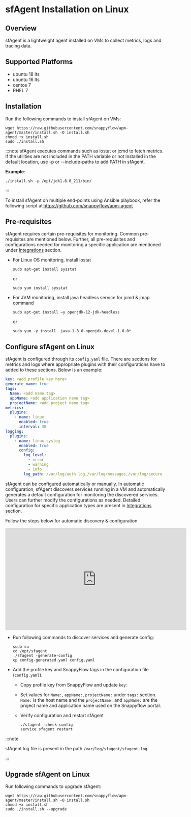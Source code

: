 # sfAgent Installation on Linux

## Overview

sfAgent is a lightweight agent installed on VMs to collect metrics, logs and tracing data.

## Supported Platforms

- ubuntu 18 lts 
- ubuntu 16 lts 
- centos 7 
- RHEL 7

## Installation

Run the following commands to install sfAgent on VMs: 

```shell
wget https://raw.githubusercontent.com/snappyflow/apm-agent/master/install.sh -O install.sh
chmod +x install.sh
sudo ./install.sh
```



:::note
sfAgent executes commands such as iostat or jcmd to fetch metrics. If the utilities are not included in the PATH variable or not installed in the default location, use -p or --include-paths to add PATH in sfAgent.


**Example**:

```shell
./install.sh -p /opt/jdk1.8.0_211/bin/
```

:::

To install sfAgent on multiple end-points using Ansible playbook, refer the following script at https://github.com/snappyflow/apm-agent 

## Pre-requisites 

sfAgent requires certain pre-requisites for monitoring. Common pre-requisites are mentioned below. Further, all pre-requisites and configurations needed for monitoring a specific application are mentioned under [Integrations](/docs/integrations/overview) section.

- For Linux OS monitoring, install iostat

  ```shell
  sudo apt-get install sysstat
  ```

  or

  ```shell
  sudo yum install sysstat 
  ```

- For JVM monitoring, install java headless service for jcmd & jmap command

  ```shell
  sudo apt-get install –y openjdk-12-jdk-headless
  ```

  or

  ```shell
  sudo yum -y install  java-1.8.0-openjdk-devel-1.8.0*
  ```

  

## Configure sfAgent on Linux

sfAgent is configured through its `config.yaml` file. There are sections for metrics and logs where appropriate plugins with their configurations have to added to these sections. Below is an example: 

```yaml
key: <add profile key here> 
generate_name: true 
tags: 
  Name: <add name tag> 
  appName: <add application name tag> 
  projectName: <add project name tag> 
metrics: 
  plugins: 
    - name: linux 
      enabled: true 
      interval: 30 
logging: 
  plugins: 
    - name: linux-syslog 
      enabled: true 
      config: 
        log_level: 
          - error 
          - warning 
          - info        
        log_path: /var/log/auth.log,/var/log/messages,/var/log/secure 
```

sfAgent can be configured automatically or manually. In automatic configuration, sfAgent discovers services running in a VM and automatically generates a default configuration for monitoring the discovered services. Users can further modify the configurations as needed. Detailed configuration for specific application types are present in [Integrations](/docs/integrations/overview) section.

Follow the steps below for automatic discovery & configuration

<iframe title="Automatic discovery & configuration" width="570" height="321" src="https://www.youtube.com/embed/9CvPvMd3udk?rel=0" frameBorder="0" allow="accelerometer; autoplay; clipboard-write; encrypted-media; gyroscope; picture-in-picture" allowFullScreen="allowFullScreen"
        mozallowfullscreen="mozallowfullscreen" 
        msallowfullscreen="msallowfullscreen" 
        oallowfullscreen="oallowfullscreen" 
        webkitallowfullscreen="webkitallowfullscreen"></iframe>

- Run following commands to discover services and generate config:

  ```shell
  sudo su 
  cd /opt/sfagent 
  ./sfagent -generate-config 
  cp config-generated.yaml config.yaml
  ```

- Add the profile key and SnappyFlow tags in the configuration file (`config.yaml`).

  - Copy profile key from SnappyFlow and update `key:` 
  
  - Set values for `Name:`, `appName:`, `projectName:` under `tags:` section. `Name:` is the host name and the `projectName:`  and `appName:` are the project name and application name used on the Snappyflow portal.

  - Verify configuration and restart sfAgent
  
    ```shell
    ./sfagent -check-config 
    service sfagent restart 
    ```

:::note

sfAgent log file is present in the path `/var/log/sfagent/sfagent.log`.

:::

## Upgrade sfAgent on Linux

Run following commands to upgrade sfAgent:

```shell
wget https://raw.githubusercontent.com/snappyflow/apm-agent/master/install.sh -O install.sh 
chmod +x install.sh 
sudo ./install.sh --upgrade 
```

